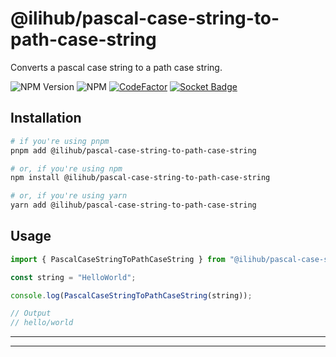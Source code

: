 # @ilihub/pascal-case-string-to-path-case-string

Converts a pascal case string to a path case string.

![NPM Version](https://img.shields.io/npm/v/%40ilihub%2Fpascal-case-string-to-path-case-string?color=33cd56&logo=npm)
![NPM](https://img.shields.io/npm/l/%40ilihub%2Fpascal-case-string-to-path-case-string)
[![CodeFactor](https://www.codefactor.io/repository/github/ilihub/npm/badge)](https://www.codefactor.io/repository/github/ilihub/npm)
[![Socket Badge](https://socket.dev/api/badge/npm/package/@ilihub/pascal-case-string-to-path-case-string)](https://socket.dev/npm/package/@ilihub/pascal-case-string-to-path-case-string)

## Installation

```bash
# if you're using pnpm
pnpm add @ilihub/pascal-case-string-to-path-case-string

# or, if you're using npm
npm install @ilihub/pascal-case-string-to-path-case-string

# or, if you're using yarn
yarn add @ilihub/pascal-case-string-to-path-case-string
```

## Usage

```javascript
import { PascalCaseStringToPathCaseString } from "@ilihub/pascal-case-string-to-path-case-string";

const string = "HelloWorld";

console.log(PascalCaseStringToPathCaseString(string));

// Output
// hello/world
```

---

<!-- sponsors_and_backers_section_start -->

<!-- sponsors_and_backers_section_end -->

---

